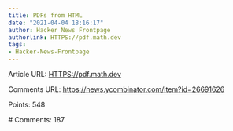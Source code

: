 ```yaml
---
title: PDFs from HTML
date: "2021-04-04 18:16:17"
author: Hacker News Frontpage
authorlink: HTTPS://pdf.math.dev
tags:
- Hacker-News-Frontpage
---
```


<p>Article URL: <a href="HTTPS://pdf.math.dev">HTTPS://pdf.math.dev</a></p>
<p>Comments URL: <a href="https://news.ycombinator.com/item?id=26691626">https://news.ycombinator.com/item?id=26691626</a></p>
<p>Points: 548</p>
<p># Comments: 187</p>
